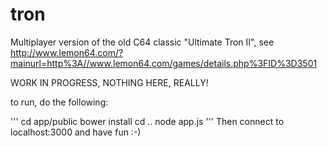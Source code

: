 tron
====

Multiplayer version of the old C64 classic "Ultimate Tron II", see http://www.lemon64.com/?mainurl=http%3A//www.lemon64.com/games/details.php%3FID%3D3501


WORK IN PROGRESS, NOTHING HERE, REALLY!

to run, do the following:

'''
   cd app/public
   bower install
   cd ..
   node app.js
'''
Then connect to localhost:3000 and have fun :-)

